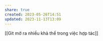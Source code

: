 ```yaml
---
share: true
created: 2023-05-26T14:51
updated: 2023-11-13T13:09
---
```

[[Git mở ra nhiều khả thể trong việc hợp tác]]
